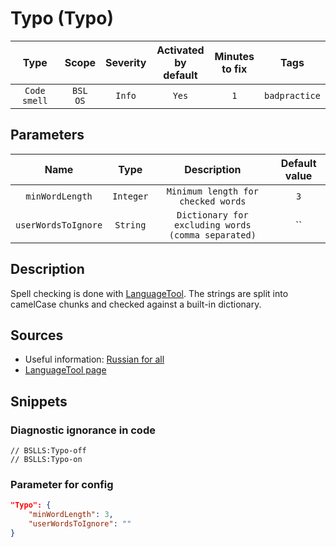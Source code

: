 # Typo (Typo)

|      Type      |    Scope    |     Severity     |    Activated<br>by default    |    Minutes<br>to fix    |     Tags      |
|:-------------:|:-----------------------------:|:----------------:|:------------------------------:|:-----------------------------------:|:-------------:|
| `Code smell` |         `BSL`<br>`OS`         | `Info` |              `Yes`              |                 `1`                 | `badpractice` |

## Parameters


|         Name         |   Type    |                       Description                        |    Default value    |
|:-------------------:|:--------:|:-----------------------------------------------------:|:------------------------------:|
|   `minWordLength`   | `Integer`  |         `Minimum length for checked words`          |              `3`               |
| `userWordsToIgnore` | `String` | `Dictionary for excluding words (comma separated)` |               ``               |
<!-- Блоки выше заполняются автоматически, не трогать -->
## Description
<!-- Описание диагностики заполняется вручную. Необходимо понятным языком описать смысл и схему работу -->
Spell checking is done with [LanguageTool](https://languagetool.org/ru/). The strings are split into camelCase chunks and checked against a built-in dictionary.

## Sources
<!-- Необходимо указывать ссылки на все источники, из которых почерпнута информация для создания диагностики -->

* Useful information: [Russian for all](http://gramota.ru/)
* [LanguageTool page](https://languagetool.org/ru/)

## Snippets

<!-- Блоки ниже заполняются автоматически, не трогать -->
### Diagnostic ignorance in code

```bsl
// BSLLS:Typo-off
// BSLLS:Typo-on
```

### Parameter for config

```json
"Typo": {
    "minWordLength": 3,
    "userWordsToIgnore": ""
}
```
